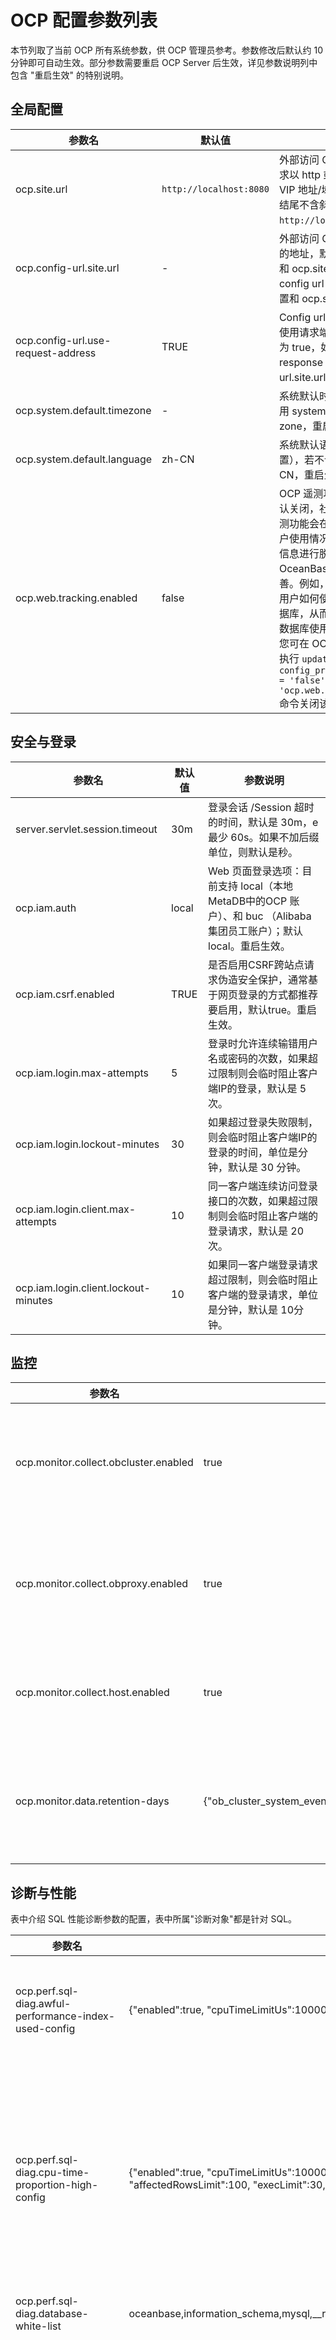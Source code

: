 OCP 配置参数列表
===============================

本节列取了当前 OCP 所有系统参数，供 OCP 管理员参考。参数修改后默认约 10 分钟即可自动生效。部分参数需要重启 OCP Server 后生效，详见参数说明列中包含 "重启生效" 的特别说明。

全局配置
-------------------------

|              **参数名**               |        **默认值**        |                                               **参数说明**                                                |
|------------------------------------|-----------------------|-------------------------------------------------------------------------------------------------------|
| ocp.site.url                       | `http://localhost:8080` | 外部访问 OCP 网站的地址，要求以 http 或 https 开始，包含 VIP 地址/域名/端口的网址，且结尾不含斜杠（/），例如 `http://localhost:8080`。         |
| ocp.config-url.site.url            |   -                    | 外部访问 OCP config url 服务的地址，默认为空，表示使用和 ocp.site.url 相同的值；如果 config url   服务单独部署，需配置和 ocp.site.url 不同的值。 |
| ocp.config-url.use-request-address | TRUE                  | Config url 服务的 response 使用请求端使用的地址，默认为 true，如设置为 false，response 中使用 ocp.config-url.site.url 配置的地址。    |
| ocp.system.default.timezone        |     -                  | 系统默认时区，若不设置则使用 system default time zone，重启生效。                                                         |
| ocp.system.default.language        | zh-CN                 | 系统默认语言（非前端语言设置），若不设置则使用 zh-CN，重启生效。                                                                   |
| ocp.web.tracking.enabled   | false  | OCP 遥测功能开关，企业版默认关闭，社区版默认开启。遥测功能会在部分场景下收集用户使用情况信息，并在对这些信息进行脱敏处理后分享给 OceanBase 用于产品体验改善。例如，通过这些信息了解用户如何使用 OceanBase 数据库，从而改善 OceanBase 数据库使用体验。<br>您可在 OCP MetaDB 数据库中执行 ```update config_properties set value = 'false' where `key` = 'ocp.web.tracking.enabled';``` 命令关闭该功能。  |

安全与登录
----------------------------

|               **参数名**                |                                                                                                                  **默认值**                                                                                                                  |                                                        **参数说明**                                                         |
|--------------------------------------|-------------------------------------------------------------------------------------------------------------------------------------------------------------------------------------------------------------------------------------------|-------------------------------------------------------------------------------------------------------------------------|
| server.servlet.session.timeout       | 30m                                                                                                                                                                                                                                       | 登录会话 /Session 超时的时间，默认是 30m，e最少 60s。如果不加后缀单位，则默认是秒。                                                                     |
| ocp.iam.auth                         | local                                                                                                                                                                                                                                     | Web 页面登录选项：目前支持 local（本地 MetaDB中的OCP 账户）、和 buc （Alibaba 集团员工账户）；默认local。重启生效。                                           |
| ocp.iam.csrf.enabled                 | TRUE                                                                                                                                                                                                                                      | 是否启用CSRF跨站点请求伪造安全保护，通常基于网页登录的方式都推荐要启用，默认true。重启生效。                                                                      |
| ocp.iam.login.max-attempts           | 5                                                                                                                                                                                                                                         | 登录时允许连续输错用户名或密码的次数，如果超过限制则会临时阻止客户端IP的登录，默认是 5 次。                                                                        |
| ocp.iam.login.lockout-minutes        | 30                                                                                                                                                                                                                                        | 如果超过登录失败限制，则会临时阻止客户端IP的登录的时间，单位是分钟，默认是 30 分钟。                                                                           |
| ocp.iam.login.client.max-attempts    | 10                                                                                                                                                                                                                                        | 同一客户端连续访问登录接口的次数，如果超过限制则会临时阻止客户端的登录请求，默认是 20 次。                                                                         |
| ocp.iam.login.client.lockout-minutes | 10                                                                                                                                                                                                                                        | 如果同一客户端登录请求超过限制，则会临时阻止客户端的登录请求，单位是分钟，默认是 10分钟。                                                                          |

监控
-------------------------

|                  参数名                  | 默认值  |                                                             参数说明                                                             |
|---------------------------------------|------|------------------------------------------------------------------------------------------------------------------------------|
| ocp.monitor.collect.obcluster.enabled | true | 是否开启 OceanBase 集群的监控采集，开启后将对所有 OceanBase 集群进行监控采集。 |
| ocp.monitor.collect.obproxy.enabled   | true | 是否开启 OBProxy 的监控采集，开启后将对所有 OBProxy 集群进行监控采集。       |
| ocp.monitor.collect.host.enabled      | true | 是否开启主机监控采集，开启后将对所有主机进行监控采集。       |
| ocp.monitor.data.retention-days       | {"ob_cluster_system_event":31,"ocp_metric_data_1":8,"ocp_metric_data_60":31,"metric_hour_data":1098,"metric_daily_data":1098} | 监控数据保存天数，key 是监控数据的表名，value 是保存的天数，修改后重启生效。       |

诊断与性能
-----------------------------

表中介绍 SQL 性能诊断参数的配置，表中所属"诊断对象"都是针对 SQL。

|                                 参数名                                 |                                                                                                                                          默认值                                                                                                                                           |                                                                                                                                                                                                                                                                                                                                                                                                                                                                                                                                                                                                                                                                                                                                                                                                                                                                                                                                 参数说明                                                                                                                                                                                                                                                                                                                                                                                                                                                                                                                                                                                                                                                                                                                                                                                                                                                                                                                                  |
|---------------------------------------------------------------------|----------------------------------------------------------------------------------------------------------------------------------------------------------------------------------------------------------------------------------------------------------------------------------------|-----------------------------------------------------------------------------------------------------------------------------------------------------------------------------------------------------------------------------------------------------------------------------------------------------------------------------------------------------------------------------------------------------------------------------------------------------------------------------------------------------------------------------------------------------------------------------------------------------------------------------------------------------------------------------------------------------------------------------------------------------------------------------------------------------------------------------------------------------------------------------------------------------------------------------------------------------------------------------------------------------------------------------------------------------------------------------------------------------------------------------------------------------------------------------------------------------------------------------------------------------------------------------------------------------------------------------------------------------------------------------------------------------------------------------------------------------------------------------------------------------------------------------------------------------------------------------------------------------------------------------------------------------------------------------------------------------------------------------------------------------------------------------------------------------------------------------------------------------------------------|
| ocp.perf.sql-diag.awful-performance-index-used-config               | {"enabled":true, "cpuTimeLimitUs":100000, "execPsLimit":5.0, "fullLogicalReadsLimit":10000}                                                                                                                                                                                            | 走索引性能依然差的诊断配置。 *enabled：是否打开该检测项。* execPsLimit：每秒执行次数。   *cpuTimeLimitUs：平均 CPU 时间（μs）。* fullLogicalReadsLimit：逻辑读次数。    诊断对象：平均 CPU 时间 \> cpuTimeLimitUs \&\& 实际逻辑读 \> fullLogicalReadsLimit \&\& 未进行全表扫描 \&\& 执行频率 \> $execPsLimit                                                                                                                                                                                                                                                                                                                                                                                                                                                                                                                                                                                                                                                                                                                                                                                                                                                                                                                                                                                                                                                                                                                                                                                                                                                                                                                                                                                                                                                     |
| ocp.perf.sql-diag.cpu-time-proportion-high-config                   | {"enabled":true, "cpuTimeLimitUs":10000, "execPsLimit":10.0, "maxCpuTimeLimitUs":30000, "affectedRowsLimit":100, "execLimit":30, "sqlCountLimit":20, "cpuTimePercentLimit":20}                                                                                                         | 执行占比较高诊断的配置。 *enabled：是否打开该检测项。* execPsLimit：执行频率（每秒执行次数）。   *cpuTimeLimitUs：平均 CPU 时间（μs）。* maxCpuTimeLimitUs：最大 CPU 时间。   *affectedRowsLimit：影响行数。* execLimit：执行次数。   *sqlCountLimit：SQL 数。* cpuTimePercentLimit：CPU 占比。    诊断对象：平均 CPU 时间 \> $cpuTimeLimitUs \|\| 影响行数 \> $affectedRowsLimit \|\| 最大 CPU 时间 \> $maxCpuTimeLimitUs \&\& 执行频率 \>= $execPsLimit 判断标准：诊断时间内，被诊断的 SQL 的 CPU 时间占租户 CPU 时间超过$cpuTimePercentLimit，且租户的 SQL 执行总次数大于 $execLimit，且租户执行的不同 SQL 数大于 $sqlCountLimit，则视为占比过高。                                                                                                                                                                                                                                                                                                                                                                                                                                                                                                                                                                                                                                                                                                                                                                                                                                                                                                                                                                                                            |
| ocp.perf.sql-diag.database-white-list                               | oceanbase,information_schema,mysql,__recyclebin,sys,__public                                                                                                                                                                                                                           | SQL 诊断时过滤掉的数据库名。                                                                                                                                                                                                                                                                                                                                                                                                                                                                                                                                                                                                                                                                                                                                                                                                                                                                                                                                                                                                                                                                                                                                                                                                                                                                                                                                                                                                                                                                                                                                                                                                                                                                                                                                                                                                                                                      |
| ocp.perf.sql-diag.execution-spike-config                            | {"enabled":true, "cpuTimeLimitUs":3000, "execPsLimit":5.0, "pointsLimit":5, "compareMin":20, "avgExecutionMultiply":{"0":6, "1":5, "5":4, "10":3, "50": 2.5, "100": 2, "500": 1.6}, "stdExecutionMultiply":{"0":80, "1":60 , "3": 30,"5":20, "10":15, "20":8, "30":6, "50":5, "80":4}} | 执行次数突刺诊断的配置。 *enabled：是否打开该检测项* execPsLimit：执行频率（每秒执行次数）。   *cpuTimeLimitUs：平均 CPU 时间（μs）。* pointsLimit：点数。   *compareMin：比较时间（min）。* avgExecutionMultiply：执行频率均值倍率。   *stdExecutionMultiply：执行频率标准差的倍率。    诊断对象：平均 CPU 时间 \>= $cpuTimeLimitUs \&\& 平均每秒执行次数 \>= $execPsLimit 。 判断标准： 1. 取前 $compareMin 时间内满足诊断对象条件的 SQL，统计这些 SQL 前 compareMin 时间内每分钟执行频率的均值 avg_exec_ps，以及前 $compareMin 时间内执行频率的标准差std_exec_ps 和 标准差与均值的百分比 range_percent，即统计如下信息：* 历史平均执行频率（avg_exec_ps）   *标准差（std_exec_ps）* range_percent（std_exec_ps / avg_exec_ps \* 100）。     2. 然后计算该 SQL 的平均每秒执行次数（exec_ps）。当 exec_ps 同时满足以下条件时则该 SQL 被认为是执行次数突刺。 *exec_ps\>=avg_exec_ps\*$multiple_value_1* exec_ps \>= avg_exec_ps + std_exec_ps \* $multiple_value_2    **说明**  *multiple_value_1，随 avg_exec_ps 变化情况，依赖配置项 avgExecutionMultiply。 当 avg_exec_ps\>500，multiple_value_1=1.6，以此类推：100-\>2, 50-\>2.5, 10-\>3, 5-\>4, 1-\>5。* multiple_value_2，range_percent变化情况，依赖配置项stdExecutionMultiply。当 range_percent\>80，multiple_value_2=4，以此类推：50-\>5, 30-\>6, 20-\>8, 10-\>15, 5-\>20, 3-\>30, 1-\>60, 0-\>80。       |
| ocp.perf.sql-diag.index-diagnoser-config                            | {"enabled":true,"schedulePeriodMin":5, "coreThreadSize":10, "maxThreadSize":50,"maxQueueSize":10000,"diagPeriodSec":300,"diagOffsetSec":60,"maxDiagPeriodSec":1800}                                                                                                                    | SQL 索引诊断配置参数，重启生效。 不建议用户自行配置。                                                                                                                                                                                                                                                                                                                                                                                                                                                                                                                                                                                                                                                                                                                                                                                                                                                                                                                                                                                                                                                                                                                                                                                                                                                                                                                                                                                                                                                                                                                                                                                                                                                                                                                                                                                                                         |
| ocp.perf.sql-diag.ineffective-hint-config                           | {"enabled":true, "execPsLimit":5.0, "cpuTimeLimitUs":20000}                                                                                                                                                                                                                            | Hint 未生效诊断的配置。 *enabled：是否打开该检测项。* execPsLimit：执行频率（每秒执行次数）。   * cpuTimeLimitUs：平均 CPU 时间（μs）。    诊断对象：CPU 时间 \>= $cpuTimeLimitUs \&\& 执行频率 \>= $execPsLimit 判断标准：解析诊断对象，满足"Hint 中指定的索引的与执行计划里的不一致。"则认为是 Hint 未生效。                                                                                                                                                                                                                                                                                                                                                                                                                                                                                                                                                                                                                                                                                                                                                                                                                                                                                                                                                                                                                                                                                                                                                                                                                                                                                                                                                                                                                                                                                            |
| ocp.perf.sql-diag.perf-diagnoser-config                             | {"enabled":true,"schedulePeriodMin":5, "coreThreadSize":10, "maxThreadSize":50,"maxQueueSize":10000,"diagPeriodSec":300,"diagOffsetSec":60,"maxDiagPeriodSec":1800}                                                                                                                    | SQL 性能诊断配置参数，重启生效。 不建议用户自行配置。                                                                                                                                                                                                                                                                                                                                                                                                                                                                                                                                                                                                                                                                                                                                                                                                                                                                                                                                                                                                                                                                                                                                                                                                                                                                                                                                                                                                                                                                                                                                                                                                                                                                                                                                                                                                                         |
| ocp.perf.sql-diag.performance-degradation-after-plan-changed-config | {"enabled":true, "compareMin":5, "cpuTimeMultiply":{"0":50, "1":30, "10":10, "100":8, "1000":6}}                                                                                                                                                                                       | 执行计划变化且性能下降诊断的配置。 *enabled：是否打开该检测项。* cpuTimeMultiply：CPU 倍率，若当前平均 CPU 时间大于 0 ms，则执行计划变化后的 CPU 时间应该下降 50 倍才算性能下降，若大于1ms 则为 30 倍，依此类推。   * compareMin：性能比较时间（min）。    判断条件：该 SQL 在 $compareMin 时间内平均 CPU 时间，在计划变化后增加的倍数大于此处设置的 CPU 倍率，则视为性能下降。                                                                                                                                                                                                                                                                                                                                                                                                                                                                                                                                                                                                                                                                                                                                                                                                                                                                                                                                                                                                                                                                                                                                                                                                                                                                                                                                                                                                                                                                                 |
| ocp.perf.sql-diag.performance-degradation-config                    | {"enabled":true, "cpuTimeLimitUs":10000, "execPsLimit":5.0, "maxCpuTimeLimitUs":30000, "affectedRowsLimit":100, "execLimit":5, "compareMin":20, "cpuTimeMultiply":{"0":50, "1":30, "10":10, "100":8, "1000":6}}                                                                        | 性能下降诊断的配置。 *enabled：是否打开该检测项。* execPsLimit：执行频率（每秒执行次数）。   *cpuTimeLimitUs：平均 CPU 时间（μs）。* maxCpuTimeLimitUs：最大 CPU 时间。   *affectedRowsLimit：影响行数。* execLimit：执行次数。   *compareMin：基线数据的来源时间（min），为检测时间的前 $compareMin 时间。* cpuTimeMultiply：CPU 倍率，若当前 CPU 时间大于 0 ms, 则执行计划变化后的 CPU 时间应该下降 50 倍才算性能下降，若大于1ms 则为 30 倍，依此类推。    诊断对象：诊断时间内满足下述条件的 SQL，平均 CPU 时间 \> $cpuTimeLimitUs \|\| 影响行数 \> $affectedRowsLimit \|\| 最大CPU 时间 \> $maxCpuTimeLimitUs \&\& 执行频率 \> $execPsLimit。 判断标准： 基线作为比较对象，需满足"基线执行次数 \> $execLimit"，否则不可作为比较对象。有了比较对象后，当检测的 SQL 同时满足下述条件则认为是性能比以前下降。 *当前平均 CPU 时间 \>= 基线 CPU 时间 \* $cpuTimeMultiply，cpuTimeMultiply 默认值为 6。* 当前执行频率 \>= 基线执行频率 \* 0.5                                                                                                                                                                                                                                                                                                                                                                                                                                                                                                                                                                                                                                                                                                                              |
| ocp.perf.sql-diag.query-timeout                                     | 30000000                                                                                                                                                                                                                                                                               | SQL 诊断查询时的超时时间（μs）。                                                                                                                                                                                                                                                                                                                                                                                                                                                                                                                                                                                                                                                                                                                                                                                                                                                                                                                                                                                                                                                                                                                                                                                                                                                                                                                                                                                                                                                                                                                                                                                                                                                                                                                                                                                                                                                   |
| ocp.perf.sql-diag.row-lock-contention-high-config                   | {"enabled":true, "execPsLimit":0, "cpuTimeLimitUs":1000, "elapsedTimeLimitUs":0}                                                                                                                                                                                                       | 热点行锁诊断的配置。 *enabled：是否打开该检测项。* execPsLimit：执行频率（每秒执行次数）。   *cpuTimeLimitUs：平均 CPU 时间（μs）。* elapsedTimeLimitUs：平均响应时间（μs）。    检测对象：检测时间段内满足下述条件的 SQL 。 执行频率 \> $execPsLimit \&\& 平均 CPU 时间 \> $cpuTimeLimitUs \&\& 平均响应时间 \> $elapsedTimeLimitUs **说明**  elapsedTimeLimitUs 不配置的话，则不作为过滤检测对象的条件。 判断标准： 检测对象中类型为"%select%for%update%"的即为造成热点行锁诊断的 SQL。                                                                                                                                                                                                                                                                                                                                                                                                                                                                                                                                                                                                                                                                                                                                                                                                                                                                                                                                                                                                                                                                                                                                                                                                                                                                     |
| ocp.perf.sql-diag.table-scan-index-not-exists-config                | {"enabled":true, "execPsLimit":1.0, "cpuTimeLimitUs":20000}                                                                                                                                                                                                                            | 全表扫描且无可用索引的诊断配置。 *enabled：是否打开该检测项。* execPsLimit：执行频率（每秒执行次数）。   *cpuTimeLimitUs：平均 CPU 时间（μs）。    诊断对象：v$sql_audit 中 table_scan \>0 的 SQL，即进行了全表扫描的 SQL。 判断标准：满足下述条件则认为是无索引。* 单表，该表无索引 。   * 多表，有的表没有索引。                                                                                                                                                                                                                                                                                                                                                                                                                                                                                                                                                                                                                                                                                                                                                                                                                                                                                                                                                                                                                                                                                                                                                                                                                                                                                                                                                                                                |
| ocp.perf.sql-diag.table-scan-index-not-used-config                  | {"enabled":true, "execPsLimit":1.0, "cpuTimeLimitUs":2000}                                                                                                                                                                                                                             | 全表扫描有索引未走的诊断配置。 *enabled：是否打开该检测项。* execPsLimit：执行频率（每秒执行次数）。   * cpuTimeLimitUs：平均 CPU 时间（μs）。    检测对象：检测时间段内满足下述条件的 SQL 。 执行频率 \> $execPsLimit \&\& 平均 CPU 时间 \> $cpuTimeLimitUs \&\& 进行了全变扫描 判断标准：有索引未走。                                                                                                                                                                                                                                                                                                                                                                                                                                                                                                                                                                                                                                                                                                                                                                                                                                                                                                                                                                                                                                                                                                                                                                                                                                                                                                                                                                                                                                                                                   |
| ocp.perf.sql.diag-plan-change-config                                | {"enabled":true,"schedulePeriodMin":5, "coreThreadSize":10, "maxThreadSize":50,"maxQueueSize":10000,"diagPeriodSec":300,"diagOffsetSec":300,"maxDiagPeriodSec":1800}                                                                                                                   | 诊断任务调度参数配置。 不建议用户自行配置。                                                                                                                                                                                                                                                                                                                                                                                                                                                                                                                                                                                                                                                                                                                                                                                                                                                                                                                                                                                                                                                                                                                                                                                                                                                                                                                                                                                                                                                                                                                                                                                                                                                                                                                                                                                                                                |
| ocp.perf.sql.max-query-range                                        | 24h                                                                                                                                                                                                                                                                                    | SQL 性能数据查询时的最大时间区间长度。默认值"24h"。 若 **TopSQL** 和 **SlowSQL** 界面配置的查询时间超过该值，则提交查询时会报错。                                                                                                                                                                                                                                                                                                                                                                                                                                                                                                                                                                                                                                                                                                                                                                                                                                                                                                                                                                                                                                                                                                                                                                                                                                                                                                                                                                                                                                                                                                                                                                                                                                                                                                                                                                    |
| ocp.perf.sql.plan-hist-level0-granularity                           | 30s                                                                                                                                                                                                                                                                                    | OCP 聚合第 0 级 SQL 的 Plan 性能数据的时间粒度。 OCP 默认 30s 采集并聚合一次 SQL 的 Plan 性能数据并存于固定表中，供 TopSQL 查询时使用。 通过调大该值可以降低 OCP 监控元数据存储空间的压力。                                                                                                                                                                                                                                                                                                                                                                                                                                                                                                                                                                                                                                                                                                                                                                                                                                                                                                                                                                                                                                                                                                                                                                                                                                                                                                                                                                                                                                                                                                                                                                                                                                                                                                              |
| ocp.perf.sql.plan-hist-level0-query-interval                        | 2h                                                                                                                                                                                                                                                                                     | 第 0 级 Plan 性能数据的最大查询时间区间。 超过该值，OCP 会去查看聚合时间粒度更大的数据表。                                                                                                                                                                                                                                                                                                                                                                                                                                                                                                                                                                                                                                                                                                                                                                                                                                                                                                                                                                                                                                                                                                                                                                                                                                                                                                                                                                                                                                                                                                                                                                                                                                                                                                                                                                                                  |
| ocp.perf.sql.plan-hist-level0-retention                             | 5d                                                                                                                                                                                                                                                                                     | 第 0 级 Plan 性能数据的分区保留时间。 性能数据的分区按天创建，系统默认只保留 5 天内的数据，超过 5 天的分区将会被删除。                                                                                                                                                                                                                                                                                                                                                                                                                                                                                                                                                                                                                                                                                                                                                                                                                                                                                                                                                                                                                                                                                                                                                                                                                                                                                                                                                                                                                                                                                                                                                                                                                                                                                                                                                                                   |
| ocp.perf.sql.prepare-partition-ahead                                | 8                                                                                                                                                                                                                                                                                      | 指定提前创建多少天的性能数据分区。要求传入以天为单位的时间。                                                                                                                                                                                                                                                                                                                                                                                                                                                                                                                                                                                                                                                                                                                                                                                                                                                                                                                                                                                                                                                                                                                                                                                                                                                                                                                                                                                                                                                                                                                                                                                                                                                                                                                                                                                                                                        |
| ocp.perf.sql.query-timeout                                          | 30000000                                                                                                                                                                                                                                                                               | SQL 性能数据查询时的超时时间（μs）。                                                                                                                                                                                                                                                                                                                                                                                                                                                                                                                                                                                                                                                                                                                                                                                                                                                                                                                                                                                                                                                                                                                                                                                                                                                                                                                                                                                                                                                                                                                                                                                                                                                                                                                                                                                                                                                 |
| ocp.perf.sql.sql-hist-level0-granularity                            | 30s                                                                                                                                                                                                                                                                                    | OCP 聚合第 0 级 SQL 性能数据的时间粒度。 **说明**  为提高 OCP 监控采集性能，OCP 将按不同的时间粒度采集并聚合 SQL 的性能数据以供 TopSQL 的诊断时查询。共分三级，不同级别的数据被采集来后会按天存储到对应级别表的分区中。分区的保留时间由固定参数配置。 同样的性能数据，时间粒度越大则消耗的存储空间越小。                                                                                                                                                                                                                                                                                                                                                                                                                                                                                                                                                                                                                                                                                                                                                                                                                                                                                                                                                                                                                                                                                                                                                                                                                                                                                                                                                                                                                                                                                                                                                                                                                                             |
| ocp.perf.sql.sql-hist-level0-query-interval                         | 2h                                                                                                                                                                                                                                                                                     | 第 0 级 SQL 性能数据的最大查询时间区间。 当用户在 **TopSQL** 界面中配置的查询时间区间超过该值时，系统将会从第 1 级 SQL 性能数据表中查询。                                                                                                                                                                                                                                                                                                                                                                                                                                                                                                                                                                                                                                                                                                                                                                                                                                                                                                                                                                                                                                                                                                                                                                                                                                                                                                                                                                                                                                                                                                                                                                                                                                                                                                                                                                   |
| ocp.perf.sql.sql-hist-level0-retention                              | 2d                                                                                                                                                                                                                                                                                     | 第 0 级 SQL 性能数据的分区保留时间。 对于按天创建用来存储第 0 级 SQL 性能数据的分区表，监控元数据库默认仅保留两天内创建的。                                                                                                                                                                                                                                                                                                                                                                                                                                                                                                                                                                                                                                                                                                                                                                                                                                                                                                                                                                                                                                                                                                                                                                                                                                                                                                                                                                                                                                                                                                                                                                                                                                                                                                                                                                                |
| ocp.perf.sql.sql-hist-level1-granularity                            | 2m                                                                                                                                                                                                                                                                                     | OCP 聚合第 1 级 SQL 性能数据的时间粒度。OCP 默认每 2 分钟聚合一次 SQL 性能数据并写入第 2 级 SQL 性能数据表中。                                                                                                                                                                                                                                                                                                                                                                                                                                                                                                                                                                                                                                                                                                                                                                                                                                                                                                                                                                                                                                                                                                                                                                                                                                                                                                                                                                                                                                                                                                                                                                                                                                                                                                                                                                                               |
| ocp.perf.sql.sql-hist-level1-query-interval                         | 12h                                                                                                                                                                                                                                                                                    | 第1级SQL性能数据的最大查询时间区间。 当用户在 **TOPSQL** 界面中配置的查询时间区间超过该值时，系统将会从第 2 级 SQL 性能数据表中查询。                                                                                                                                                                                                                                                                                                                                                                                                                                                                                                                                                                                                                                                                                                                                                                                                                                                                                                                                                                                                                                                                                                                                                                                                                                                                                                                                                                                                                                                                                                                                                                                                                                                                                                                                                                       |
| ocp.perf.sql.sql-hist-level1-retention                              | 8d                                                                                                                                                                                                                                                                                     | 第 1 级 SQL 性能数据的分区保留时间。                                                                                                                                                                                                                                                                                                                                                                                                                                                                                                                                                                                                                                                                                                                                                                                                                                                                                                                                                                                                                                                                                                                                                                                                                                                                                                                                                                                                                                                                                                                                                                                                                                                                                                                                                                                                                                                |
| ocp.perf.sql.sql-hist-level2-granularity                            | 10m                                                                                                                                                                                                                                                                                    | OCP 聚合第 2 级 SQL 性能数据的时间粒度。OCP 默认每 10 分钟聚合一次 SQL 性能数据并写入第 2 级 SQL 性能数据表中。                                                                                                                                                                                                                                                                                                                                                                                                                                                                                                                                                                                                                                                                                                                                                                                                                                                                                                                                                                                                                                                                                                                                                                                                                                                                                                                                                                                                                                                                                                                                                                                                                                                                                                                                                                                              |
| ocp.perf.sql.sql-hist-level2-query-interval                         | 48h                                                                                                                                                                                                                                                                                    | 第 2 级 SQL 性能数据的最大查询时间区间。 因无更高级别的的采集粒度，即使超过该值，OCP 仍会从第 2 级 SQL 性能数据表中查询。                                                                                                                                                                                                                                                                                                                                                                                                                                                                                                                                                                                                                                                                                                                                                                                                                                                                                                                                                                                                                                                                                                                                                                                                                                                                                                                                                                                                                                                                                                                                                                                                                                                                                                                                                                               |
| ocp.perf.sql.sql-hist-level2-retention                              | 15d                                                                                                                                                                                                                                                                                    | 第 2 级 SQL 性能数据的分区保留时间。                                                                                                                                                                                                                                                                                                                                                                                                                                                                                                                                                                                                                                                                                                                                                                                                                                                                                                                                                                                                                                                                                                                                                                                                                                                                                                                                                                                                                                                                                                                                                                                                                                                                                                                                                                                                                                                |
| ocp.perf.ash.max-analyse-range                                      | 60m                                                                                                                                                                                                                                                                                    | OceanBase ASH报告的最大分析范围。                                                                                                                                                                                                                                                                                                                                                                                                                                                                                                                                                                                                                                                                                                                                                                                                                                                                                                                                                                                                                                                                                                                                                                                                                                                                                                                                                                                                                                                                                                                                                                                                                                                                                                                                                                                                                                                |
| ocp.perf.ash.earliest-analyse-time                                  | 8                                                                                                                                                                                                                                                                                      | OceanBase ASH报告最早的分析时间。                                                                                                                                                                                                                                                                                                                                                                                                                                                                                                                                                                                                                                                                                                                                                                                                                                                                                                                                                                                                                                                                                                                                                                                                                                                                                                                                                                                                                                                                                                                                                                                                                                                                                                                                                                                                                                                |

告警
-------------------------

|                 **参数名**                 | **默认值** |                 **参数说明**                  |
|-----------------------------------------|---------|-------------------------------------------|
| ocp.alarm.send.enabled                  | true    | 告警发送功能开关，默认开启。                           |
| ocp.alarm.datasource.slow-sql-exclude-obclusters | sys#*    | 慢SQL告警数据源不生效的集群，如：*#cluster1,tenant2#cluster2                           |
| ocp.alarm.datasource.trans-stat-exclude-obclusters |     | 事务告警数据源不生效的集群，如：*#cluster1,tenant2#cluster2                           |
| ocp.alarm.detect.too-many-targets-alarm-threshold |  20   | 同一告警规则检测到告警实例的个数，当超过该个数时，合并为同一条告警。                          |
| ocp.alarm.notification.expired-days |  90   | 告警的归档天数，超过归档天数告警消息将归档到历史库，告警事件会被删除。                          |
| ocp.alarm.host.property |  svr_ip   | 主机告警展示的信息，配置为svr_ip展示IP，配置为host_name展示主机名。                          |

备份恢复
---------------------------

|                        **参数名**                      |   **默认值**  |                                 **参数说明**                                  |
|--------------------------------------------------------|---------------|---------------------------------------------------------------------------|
| ocp.backup.alarm.backup-data-retention-days            | 7             | 备份数据保留的最近天数。                                                              |
| ocp.backup.alarm.backup-liboblog-expire-days           | 7             | 备份 liboblog 保留的最近天数。                                                      |
| ocp.backup.storage.collect.task.timeout                | 10800000      | 备份恢复容量采集每个目录任务的采集超时时间。                                                  |
| ocp.backup.storage.collect.command.timeout             | 3600000       | 备份恢复容量采集每个采集指令的超时时间(一个目录采集任务多次下发采集指令)。                                                     |
| ocp.backup.storage.collect.period.minutes              | 180           | 备份恢复容量采集周期（分钟）。                                                    |
| ocp.backup.storage.collect.schedule.enabled            | true          | 备份恢复容量定时采集开关，默认打开。true代表打开，false代表关闭。                                                    |
| ocp.backup.storage.collect.max.retry.times             | 2             | 备份恢复容量采集每个采集任务重试的次数限制。                                                    |
| ocp.backup.storage.collect.host.task.concurrency       | 8             | 备份恢复容量采集每台主机的任务并发数限制。                                                    |
| ocp.backup.storage.collect.obtain-idle-host-interval-seconds    | 60   | 备份恢复容量采集获取空闲主机的时间间隔，单位秒。                                                    |
| ocp.backup.storage.collect.obtain-idle-host-times      | 60            | 备份恢复容量采集获取空闲主机的最大重试次数。                                                    |
| ocp.backup.restore-time-pre-check.enabled              | true          | 发起恢复前是否检查恢复时间在可恢复时间区间内，默认开启。                                                    |
| ocp.backup.oss.support.cname                           | true          | 备份恢复OSS访问是否支持cname，默认开启。                                                    |
| ocp.backup.backup-command.timeout                      | 300           | 备份命令超时时间，单位秒。                                                    |
| ocp.backup.object-storage-sdk.invoke.https                      | true           | 如果访问域名未指定具体协议，控制调用 COS 和 S3 的 SDK 时，使用 https 还是http 访问。true 代表 https，false 代表 http。                                                    |

日志分析
-----------------------------------------

|               **参数名**                | **默认值** |                  **参数说明**                  |
|--------------------------------------|---------|--------------------------------------------|
| ocp.log.regex.observer               | %s/log/*     | observer日志的表达式。                   |
| ocp.log.regex.obproxy                | /home/admin/logs/obproxy/log/*    | obproxy日志的表达式。 |
| ocp.log.regex.host                   | /var/log/message*      | host日志的表达式。                   |
| ocp.analyze.enabled                  | false     | 是否开启数据中台。                   |
| ocp.analyze.ob.trace.enabled         | false     | 是否开启抓取 trace 数据。                   |
| ocp.analyze.ob.log.enabled           | false     | 是否开启抓取 ob log 数据。                   |
| ocp.analyze.es.client.addresses      |           | 数据中台 ES client 角色地址列表，用 , 分割。                   |
| ocp.analyze.es.client.username       |           | 数据中台 ES 连接认证用户名，可选。                   |
| ocp.analyze.es.client.password       |           | 数据中台 ES 连接认证密码，可选。                   |
| ocp.analyze.es.index.keep.days       | 7         | 数据中台 ES 索引保留天数。                   |
| ocp.analyze.es.index.shards          | 12        | 数据中台 ES 索引分片数。                   |
| ocp.analyze.es.index.replicas        | 1         | 数据中台 ES 索引副本数。                   |
| ocp.ob.slowsql.threshold             |           | 供ob-agent采集OceanBase集群的慢查询时间阈值，单位微秒。                   |

巡检
----------------------------

|               **参数名**                | **默认值** |                  **参数说明**                  |
|--------------------------------------|---------|--------------------------------------------|
| ocp.inspection.scrips.sequence-availability.threshold-percentage     | 0.8      | 巡检时序列可用性评判的百分比阈值。                   |
| ocp.monitor.exporter.check-active-period-seconds | 60     | 检查正常状态exporter的间隔（秒）。 |
| ocp.monitor.exporter.check-inactive-period-seconds      | 50      | 检查不正常状态exporter的间隔（秒）。                   |

OceanBase 连接管理
-------------------------------------

|                   **参数名**                    | **默认值** |                   **参数说明**                    |
|----------------------------------------------|---------|-----------------------------------------------|
| obsdk.print.sql                              | true    | OB连接管理中 sql 打印开关，默认开启。                        |
| obsdk.slow.query.threshold.millis            | 1000    | OB连接管理中慢查询日志阈值，单位毫秒，默认值 1000 毫秒。              |
| obsdk.operation.global.timeout.millis        | 300000  | OB连接管理中运维命令全局超时时间，单位毫秒，取值范围10000\~7200000，默认值 300000。             |

主机
-------------------------

|                    **参数名**                     | **默认值** |                              **参数说明**                               |
|------------------------------------------------|---------|---------------------------------------------------------------------|
| ocp.host.remote-command.default-timeout-millis | 30000   | 主机远程命令默认超时（毫秒）。                                                     |
| ocp.host.ssh-ping.max-delay-millis             | 3000    | ocp server 通过 ssh 执行whoami的时间间隔（请求收发的时间差，单位毫秒），如果大于该阈值，则会影响添加主机等操作。 |
| ocp.host.check.clock-diff.enable               | false   | 是否检查 ocp server 与被管理主机的时钟差。                 |
| ocp.host.check.clock-diff.max-diff             | 50      | ocp server 与被管理主机的最大时钟偏移（单位毫秒），如果大于该阈值，则会影响主机管理和监控。                 |
| ocp.host.check.unavailable-time-threshold      | 60000   | OCP Agent 最大离线时长（单位毫秒），离线超过此时长则发送主机不可用告警。                 |

OCP-Agent
-----------------------------------------

|        **参数名**        |                        **默认值**                        |       **参数说明**        |
|-----------------------|-------------------------------------------------------|-----------------------|
| ocp.agent.home.path.prefix     | /home/admin              | OCP Agent 自定义安装路径。 |
| ocp.agent.manager.http.port    | 62888                    | OCP-Agent 服务端口，运维使用。 |
| ocp.agent.monitor.http.port    | 62889                    | OCP-Agent 服务端口，监控使用。 |
| ocp.agent.auth.metric-auth-enabled    | true              | 是否开启OCP Agent 的监控API鉴权。 |
| monagent.log.level             | info                     | 设置ocp_monagent程序的日志级别，默认为info。 |
| mgragent.log.level             | info                     | 设置ocp_mgragent程序的日志级别，默认为info。 |

文件管理
-------------------------

|                **参数名**                 |                           **默认值**                            |            **参数说明**             |
|----------------------------------------|--------------------------------------------------------------|---------------------------------|
| ocp.file.local.dir                     | #{systemProperties\['user.home'\].concat('/data/files')}     | OCP 文件模块 文件本地路径。                |
| ocp.file.file-server.bucket.type       | LOCAL                                                        | 默认文件服务器类型，如：LOCAL, OSS等；默认值 LOCAL。   |

流控管理
-------------------------

|                     **参数名**                     | **默认值** |            **参数说明**            |
|-------------------------------------------------|---------|--------------------------------|
| ocp.iam.rate-limit.enabled                      | true    | 全局流控开关，支持动态启停。                 |
| ocp.iam.rate-limit.internal-api.connect.timeout | 1000    | 流控内部接口调用时，连接的超时时间，（单位：毫秒）重启生效。 |
| ocp.iam.rate-limit.internal-api.read.timeout    | 1000    | 流控内部接口调用时，读取的超时时间，（单位：毫秒）重启生效。 |
| ocp.iam.rate-limit.task.schedule.period         | 3       | 流控主备角色管理任务的调度周期，（单位：秒）重启生效。    |
| ocp.iam.rate-limit.on-user.enabled              | true    | 流控是否对用户限流，支持动态启停。              |
| ocp.iam.rate-limit.on-ip.enabled                | false   | 流控是否对IP地址限流，支持动态启停。              |

系统日志
-------------------------

|             **参数名**             |            **默认值**            |                                                    **参数说明**                                                    |
|---------------------------------|-------------------------------|----------------------------------------------------------------------------------------------------------------|
| logging.file.name               | ${user.home}/logs/ocp/ocp.log | 日志文件的完整名字（绝对路径+文件名字），可以用 Linux/macOS 系统环境变量如${HOME} 或者 java 系统变量${user.home}；默认是${user.home}/logs/ocp/ocp.log。 |
| logging.file.max-history        | 100                           | 当配置了 logging.file.name 后，设置最多保留的归档日志文件的天数。                                                                          |
| logging.file.max-size           | 100MB                         | 当配置了 logging.file.name 后，通过本配置指定日志文件大小，如 30MB、1GB 等；默认是 100MB。                                                      |
| logging.file.total-size-cap     | 10GB                          | 当配置了logging.file.name后，通过本配置指定日志文件总大小，如1GB等；默认是10GB。                                                      |
| logging.level.org.hibernate.SQL | INFO                          | 设置 spring sql 框架的日志级别，默认为 INFO。                                                                                |
| logging.level.web               | INFO                          | 设置 spring web 框架的日志级别，默认为 INFO。                                                                                |
| logging.level.com.alipay.ocp    | INFO                          | 设置 ocp 程序的日志级别，默认为 INFO。                                                                                       |
| logging.level.com.oceanbase.ocp | INFO                          | 设置 ocp 程序的日志级别，默认为 INFO。                                                                                       |
